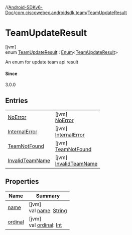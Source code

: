 //[Android-SDKv6-Doc](../../../index.md)/[com.ciscowebex.androidsdk.team](../index.md)/[TeamUpdateResult](index.md)

# TeamUpdateResult

[jvm]\
enum [TeamUpdateResult](index.md) : [Enum](https://kotlinlang.org/api/latest/jvm/stdlib/kotlin/-enum/index.html)&lt;[TeamUpdateResult](index.md)&gt; 

An enum for update team api result

#### Since

3.0.0

## Entries

| | |
|---|---|
| [NoError](-no-error/index.md) | [jvm]<br>[NoError](-no-error/index.md) |
| [InternalError](-internal-error/index.md) | [jvm]<br>[InternalError](-internal-error/index.md) |
| [TeamNotFound](-team-not-found/index.md) | [jvm]<br>[TeamNotFound](-team-not-found/index.md) |
| [InvalidTeamName](-invalid-team-name/index.md) | [jvm]<br>[InvalidTeamName](-invalid-team-name/index.md) |

## Properties

| Name | Summary |
|---|---|
| [name](../-list-team-membership-result/-bad-request/index.md#-372974862%2FProperties%2F-411797461) | [jvm]<br>val [name](../-list-team-membership-result/-bad-request/index.md#-372974862%2FProperties%2F-411797461): [String](https://kotlinlang.org/api/latest/jvm/stdlib/kotlin/-string/index.html) |
| [ordinal](../-list-team-membership-result/-bad-request/index.md#-739389684%2FProperties%2F-411797461) | [jvm]<br>val [ordinal](../-list-team-membership-result/-bad-request/index.md#-739389684%2FProperties%2F-411797461): [Int](https://kotlinlang.org/api/latest/jvm/stdlib/kotlin/-int/index.html) |
